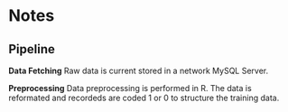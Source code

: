 # Notes

## Pipeline

**Data Fetching**
Raw data is current stored in a network MySQL Server.

**Preprocessing**
Data preprocessing is performed in R.
The data is reformated and recordeds are coded 1 or 0 to structure the training data.



